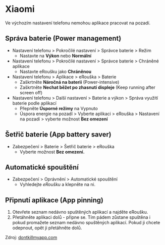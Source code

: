 # Xiaomi
Ve výchozím nastavení telefonu nemohou aplikace pracovat na pozadí.

## Správa baterie (Power management)
*   Nastavení telefonu > Pokročilé nastavení > Správce baterie > Režim
    *   Nastavte na **Výkon** nebo **Normální**
*   Nastavení telefonu > Pokročilé nastavení > Správce baterie > Chráněné aplikace
    *   Nastavte eRoušku jako **Chráněnou**
*   Nastavení telefonu > Aplikace > eRouška > Baterie
    *   Zaškrtněte **Náročná na baterii** (Power-intensive)
    *   Zaškrtněte **Nechat běžet po zhasnutí displeje** (Keep running after screen off)
*   Nastavení telefonu > Další nastavení > Baterie a výkon > Správa využití baterie podle aplikací
    *   Přepněte **Úsporné režimy** na Vypnuto
    *   Úspora energie na pozadí > Vyberte aplikaci > eRouška  > Nastavení na pozadí > vyberte možnost **Bez omezení**

## Šetřič baterie (App battery saver)
*   Zabezpečení > Baterie > Šetřič baterie > eRouška
    *   Vyberte možnost **Bez omezení.**

## Automatické spouštění
*   Zabezpečení > Oprávnění > Automatické spouštění
    *   Vyhledejte *eRoušku* a klepněte na ni.

## Připnutí aplikace (App pinning)
1. Otevřete seznam nedávno spuštěných aplikací a najděte eRoušku.
2. Přetáhněte aplikaci dolů - připne se. Tím pádem zůstane spuštěna i pokud promažete seznam nedávno spuštěných aplikací. Pokud ji chcete odepnout, opět ji přetáhněte dolů.

Zdroj: [dontkillmyapp.com](https://dontkillmyapp.com)

